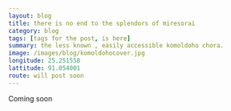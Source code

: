 ```yaml
---
layout: blog
title: there is no end to the splendors of miresorai
category: blog
tags: [tags for the post, is here]  
summary: the less known , easily accessible komoldoho chora.
image: /images/blog/komoldohocover.jpg
longitude: 25.251558
lattitude: 91.054001
route: will post soon
---
```



Coming soon
